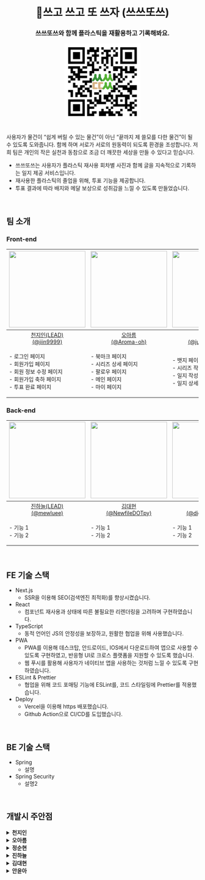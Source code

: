 <div align="center">
  <h1>🌿쓰고 쓰고 또 쓰자 (쓰쓰또쓰)</h1>
</div>

<div align="center">
  <h3>쓰쓰또쓰와 함께 플라스틱을 재활용하고 기록해봐요.</h3>
  <img src="https://raw.githubusercontent.com/codestates-seb/seb43_main_008/main/client/public/images/qrCode.png" width="200px" height="200px">
</div>

<br/>

사용자가 물건이 “쉽게 버릴 수 있는 물건”이 아닌 “끝까지 제 쓸모를 다한 물건”이 될 수 있도록 도와줍니다. 
함께 하며 서로가 서로의 원동력이 되도록 환경을 조성합니다. 
저희 팀은 개인의 작은 실천과 동참으로 조금 더 깨끗한 세상을 만들 수 있다고 믿습니다.
- 쓰쓰또쓰는 사용자가 플라스틱 재사용 회차별 사진과 함께 글을 지속적으로 기록하는 일지 제공 서비스입니다. 
- 재사용한 플라스틱의 졸업을 위해, 투표 기능을 제공합니다. 
- 투표 결과에 따라 배지와 메달 보상으로 성취감을 느낄 수 있도록 만들었습니다.

<br/>

## 팀 소개

### Front-end

| <img src="https://github.com/jiin9999.png" width="200px" height="200px"> | <img src="https://github.com/Aroma-oh.png" width="200px" height="200px"> | <img src="https://github.com/jungsoonhyun.png" width="200px" height="200px"> |
| :----------------------------------------------------------------------: | :----------------------------------------------------------------------: | :--------------------------------------------------------------------------: |
|          [천지인(LEAD)<br/>(@jiin9999)](https://github.com/jiin9999)           |          [오아름<br/>(@Aroma-oh)](https://github.com/Aroma-oh)           |        [정순현<br/>(@jungsoonhyun)](https://github.com/jungsoonhyun)         |
| <p align="left">- 로그인 페이지<br/> - 회원가입 페이지<br/> - 회원 정보 수정 페이지<br/> - 회원가입 축하 페이지<br/> - 투표 완료 페이지</p>| <p align="left">- 북마크 페이지<br/> - 시리즈 상세 페이지</br> - 팔로우 페이지</br> - 메인 페이지</br> - 마이 페이지</br></p> | <p align="left">- 뱃지 페이지<br/> - 시리즈 작성페이지<br/> - 일지 작성 페이지</br>- 일지 상세페이지</br></p>| 

### Back-end

| <img src="https://github.com/mewluee.png" width="200px" height="200px"> | <img src="https://github.com/NewfileDOTpy.png" width="200px" height="200px"> | <img src="https://github.com/digital-hamster.png" width="200px" height="200px"> |
| :---------------------------------------------------------------------: | :--------------------------------------------------------------------------: | :-----------------------------------------------------------------------------: |
|           [진하늘(LEAD)<br/>(@mewluee)](https://github.com/mewluee)           |         [김대현<br/>(@NewfileDOTpy)](https://github.com/NewfileDOTpy)          |       [안윤아<br/>(@digital-hamster)](https://github.com/digital-hamster)       |
| <p align="left">- 기능 1</br> - 기능 2 </p>| <p align="left">- 기능 1</br> - 기능 2 </p>| <p align="left">- 기능 1</br> - 기능 2 </p>|

<br/>

## FE 기술 스택

- Next.js
  - SSR을 이용해 SEO(검색엔진 최적화)를 향상시켰습니다.
- React
  - 컴포넌트 재사용과 상태에 따른 불필요한 리렌더링을 고려하며 구현하였습니다.
- TypeScript
  - 동적 언어인 JS의 안정성을 보장하고, 원활한 협업을 위해 사용했습니다.
- PWA
  - PWA를 이용해 데스크탑, 안드로이드, IOS에서 다운로드하여 앱으로 사용할 수 있도록 구현하였고, 반응형 UI로 크로스 플랫폼을 지원할 수 있도록 했습니다.
  - 웹 푸시를 활용해 사용자가 네이티브 앱을 사용하는 것처럼 느낄 수 있도록 구현하였습니다.
- ESLint & Prettier
  - 협업을 위해 코드 포매팅 기능에 ESLint를, 코드 스타일링에 Prettier를 적용했습니다.
- Deploy
  - Vercel을 이용해 https 배포했습니다.
  - Github Action으로 CI/CD를 도입했습니다.

<br/>

## BE 기술 스택
- Spring
  - 설명
- Spring Security
  - 설명2

<br/>

## 개발시 주안점
<details>
<summary><b>천지인</b></summary><br/>
  
- 로그인 페이지
  - 이런 이유로 이런 이런 기술을 적용해서 이렇게 만들어 보았습니다.
- 회원가입 페이지
  - 이런 이유로 이런 이런 기술을 적용해서 이렇게 만들어 보았습니다.
- 회원 정보 수정 페이지
  - 이런 이유로 이런 이런 기술을 적용해서 이렇게 만들어 보았습니다.
  
</details>

<details>
<summary><b>오아름</b></summary><br/>
  
- 로그인 페이지
  - 이런 이유로 이런 이런 기술을 적용해서 이렇게 만들어 보았습니다.
- 회원가입 페이지
  - 이런 이유로 이런 이런 기술을 적용해서 이렇게 만들어 보았습니다.
- 회원 정보 수정 페이지
  - 이런 이유로 이런 이런 기술을 적용해서 이렇게 만들어 보았습니다.
  
</details>

<details>
<summary><b>정순현</b></summary><br/>
  
- 로그인 페이지
  - 이런 이유로 이런 이런 기술을 적용해서 이렇게 만들어 보았습니다.
- 회원가입 페이지
  - 이런 이유로 이런 이런 기술을 적용해서 이렇게 만들어 보았습니다.
- 회원 정보 수정 페이지
  - 이런 이유로 이런 이런 기술을 적용해서 이렇게 만들어 보았습니다.
  
</details>

<details>
<summary><b>진하늘</b></summary><br/>
  
- 로그인 페이지
  - 이런 이유로 이런 이런 기술을 적용해서 이렇게 만들어 보았습니다.
- 회원가입 페이지
  - 이런 이유로 이런 이런 기술을 적용해서 이렇게 만들어 보았습니다.
- 회원 정보 수정 페이지
  - 이런 이유로 이런 이런 기술을 적용해서 이렇게 만들어 보았습니다.
  
</details>

<details>
<summary><b>김대현</b></summary><br/>
  
- 로그인 페이지
  - 이런 이유로 이런 이런 기술을 적용해서 이렇게 만들어 보았습니다.
- 회원가입 페이지
  - 이런 이유로 이런 이런 기술을 적용해서 이렇게 만들어 보았습니다.
- 회원 정보 수정 페이지
  - 이런 이유로 이런 이런 기술을 적용해서 이렇게 만들어 보았습니다.
  
</details>

<details>
<summary><b>안윤아</b></summary><br/>
  
- 로그인 페이지
  - 이런 이유로 이런 이런 기술을 적용해서 이렇게 만들어 보았습니다.
- 회원가입 페이지
  - 이런 이유로 이런 이런 기술을 적용해서 이렇게 만들어 보았습니다.
- 회원 정보 수정 페이지
  - 이런 이유로 이런 이런 기술을 적용해서 이렇게 만들어 보았습니다.
  
</details>
